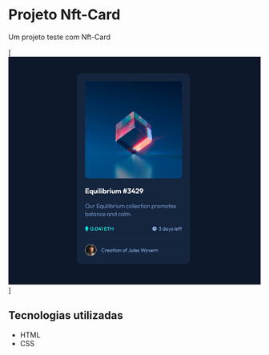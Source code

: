 # Projeto Nft-Card
Um projeto teste com Nft-Card

[<img src="./src/images/tela-image.jpg/" alt="imagem da tela do projeto nft-card">]

## Tecnologias utilizadas
- HTML
- CSS


